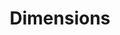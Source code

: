 ---
bigquery: https://console.cloud.google.com/bigquery?p=covid-19-dimensions-ai&page=table&d=data&t=publications
contributors: Digital Science, https://www.digital-science.com/
cost: Free for personal, non-commercial use.
description: Dimensions contains more than 100 million publications, ranging from
  articles published in scholarly journals, books and book chapters, to preprints
  and conference proceedings. All publications are contextualized with linked data
  sets, funding, publications, patents, clinical trials, and policy documents. You
  can also view associated categories, funders, institutions, and researcher profiles.
documentation: https://docs.dimensions.ai/bigquery/index.html
last_edit: Mon, 04 Apr 2022 19:04:00 GMT
location: https://www.dimensions.ai/products/free/
maintained_by: Digital Science, https://www.digital-science.com/
schema_fields: '[''cited_by_ids'', ''granted_year'', ''pmid'', ''category_rcdc'',
  ''filing_date'', ''type'', ''status'', ''granted_date'', ''date_online'', ''funder_org_countries'',
  ''priority_year'', ''category_icrp_cso'', ''pmcid'', ''publication_ids'', ''foa_number'',
  ''created_date'', ''funder_org'', ''book_title'', ''embargo_date'', ''language'',
  ''original_assignee_orgs'', ''family_id'', ''category_uoa'', ''relationships'',
  ''expiration_year'', ''year'', ''application_number'', ''funding_nzd'', ''proceedings_title'',
  ''isbn'', ''linkout'', ''publisher'', ''grant_number'', ''mesh_headings'', ''repository_name'',
  ''established'', ''altmetrics'', ''research_org_countries'', ''resulting_publication_ids'',
  ''mesh_terms'', ''source_id'', ''repository_url'', ''labels'', ''clinical_trial_ids'',
  ''date_imported_gbq'', ''associated_grant_ids'', ''original_title'', ''funder_org_state_codes'',
  ''citations'', ''resulting_publication_doi'', ''funding_chf'', ''abstract'', ''address'',
  ''category_sdg'', ''funder_org_cities'', ''jurisdiction'', ''funder_countries'',
  ''date'', ''name'', ''acknowledgements'', ''legal_events'', ''concepts'', ''funding_cad'',
  ''original_assignee'', ''date_print'', ''funding_details'', ''legal_status'', ''start_year'',
  ''family_members_ids'', ''date_normal'', ''pages'', ''funding_amount'', ''journal'',
  ''current_assignee'', ''book_series_title'', ''description'', ''funder_org_acronyms'',
  ''acronym'', ''cpc'', ''funding_gbp'', ''issue'', ''funding_usd'', ''research_org_cities'',
  ''funder_orgs'', ''acronyms'', ''family_count'', ''patent_ids'', ''volume'', ''registry'',
  ''links'', ''category_hra'', ''kind'', ''inventor_names'', ''active_years'', ''category_icrp_ct'',
  ''current_assignee_orgs'', ''email_address'', ''license'', ''conditions'', ''open_access_categories'',
  ''doi'', ''editors'', ''associated_publication_id'', ''open_access_categories_v2'',
  ''title'', ''priority_date'', ''associated_publication_pmid'', ''aliases'', ''category_for'',
  ''funding_currency'', ''research_org_country_names'', ''start_date'', ''research_orgs'',
  ''funding_cny'', ''eisbn'', ''date_modified'', ''repository_id'', ''funding_aud'',
  ''date_inserted'', ''wikipedia_url'', ''ipcr'', ''current_assignee_countries'',
  ''category_bra'', ''original_abstract'', ''phase'', ''associated_publication_arxiv_id'',
  ''research_org_state_codes'', ''categories'', ''gender'', ''filing_status'', ''subtitles'',
  ''original_assignee_countries'', ''reference_ids'', ''citation_string'', ''interventions'',
  ''end_date'', ''publication_year'', ''supporting_grant_ids'', ''external_ids'',
  ''arxiv_id'', ''assignee_countries'', ''journal_lists'', ''research_org_city_names'',
  ''organisation_details'', ''brief_title'', ''citations_count'', ''category_hrcs_rac'',
  ''end_year'', ''researcher_ids'', ''category_hrcs_hc'', ''associated_publication_doi'',
  ''parent_id'', ''investigators'', ''filing_year'', ''funding_jpy'', ''publication_date'',
  ''research_org_state_names'', ''expiration_date'', ''id'', ''types'', ''conference'',
  ''assignee_orgs'', ''authors'', ''metrics'', ''funding_eur'']'
shortname: dimensions
tags:
- scholarly literature
- patents
- funding
- clinical trials
- academic profiles
terms_of_use: 'Use of both the Dimensions COVID-19 dataset and full Dimensions dataset
  are subject to the Dimensions Terms of use: https://www.dimensions.ai/policies-terms-legal '
title: Dimensions
uuid: dcff88bd-fe6b-4fdb-8159-809bf9d7bc1c
---